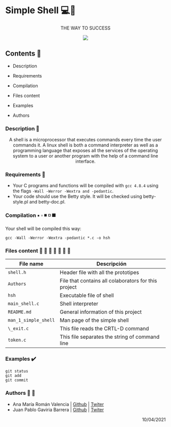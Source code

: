 # Simple Shell 💻📡

<div align="center">

<p>THE WAY TO SUCCESS</p>

<img src= "https://miro.medium.com/max/1204/1*5w2fOfCVL5FdK7oYDJgIHg.png" >

</div>

## Contents 📄

- Description

- Requirements

- Compilation

- Files content

- Examples

- Authors

### Description 📑

<div align="center">A shell is a microprocessor that executes commands every time the user commands it. A linux shell is both a command interpreter as well as a programming language that exposes all the services of the operating system to a user or another program with the help of a command line interface.</div>

### Requirements 📣

- Your C programs and functions will be compiled with `gcc 4.8.4` using the flags `-Wall -Werror -Wextra and -pedantic`.
- Your code should use the Betty style. It will be checked using betty-style.pl and betty-doc.pl.

### Compilation ▪️ ▫️ ◾ ◽ ◼️

Your shell will be compiled this way:

```
gcc -Wall -Werror -Wextra -pedantic *.c -o hsh
```

### Files content 📕 📗 📘 📙 📓 📔 📒

| File name            | Descripción                                          |
| -------------------- | ---------------------------------------------------- |
| `shell.h`            | Header file with all the prototipes                  |
| `Authors`            | File that contains all colaborators for this project |
| `hsh`                | Executable file of shell                             |
| `main_shell.c`       | Shell interpreter                                    |
| `README.md`          | General information of this project                  |
| `man_1_simple_shell` | Man page of the simple shell                         |
| `\_exit.c`           | This file reads the CRTL-D command                   |
| `token.c`            | This file separates the string of command line       |

### Examples ✔️

```
git status
git add
git commit
```

### Authors 👩 👦

- Ana María Román Valencia | [Github](https://github.com/anamariaroman) | [Twiter](https://twitter.com/AnaMari77939013)
- Juan Pablo Gaviria Barrera | [Github](https://github.com/Juanpagab99) | [Twiter](https://twitter.com/JuanPab27132211)

<div dir="rtl">10/04/2021</div>
